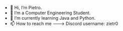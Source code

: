 - 👋 Hi, I’m Pietro.
- 👀 I’m a Computer Engineering Student.
- 🌱 I’m currently learning Java and Python.
- 📫 How to reach me ---> Discord username: zietr0
<!---
Zietro/Zietro is a ✨ special ✨ repository because its `README.md` (this file) appears on your GitHub profile.
You can click the Preview link to take a look at your changes.
--->
